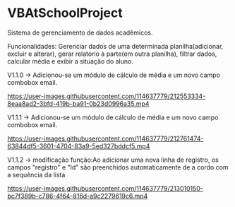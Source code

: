 # VBAtSchoolProject
Sistema de gerenciamento de dados acadêmicos.


Funcionalidades: Gerenciar dados de uma determinada planilha(adicionar, excluir e alterar), gerar relatório à parte(em outra planilha), filtrar dados, calcular média e exibir a situação do aluno.

V1.1.0 -> Adicionou-se um módulo de cálculo de média e um novo campo combobox email.


https://user-images.githubusercontent.com/114637779/212553334-8eaa8ad2-3bfd-419b-ba91-0b23d0996a35.mp4


V1.1.1 -> Adicionou-se um módulo de cálculo de média e um novo campo combobox email.


https://user-images.githubusercontent.com/114637779/212761474-63844df5-3601-4704-83a9-5ed327bddcf5.mp4


V1.1.2 -> modificação função:Ao adicionar uma nova linha de registro, os campos "registro" e "Id" são preenchidos automaticamente de a cordo com a sequência da lista


https://user-images.githubusercontent.com/114637779/213010150-bc7f389b-c786-4f64-816d-a9c2279619c6.mp4

